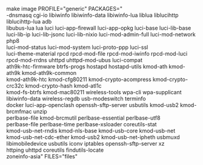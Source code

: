 make image PROFILE="generic" PACKAGES="\
-dnsmasq cgi-io libiwinfo libiwinfo-data libiwinfo-lua liblua liblucihttp liblucihttp-lua adb \
libubus-lua lua luci luci-app-firewall luci-app-opkg luci-base luci-lib-base \
luci-lib-ip luci-lib-jsonc luci-lib-nixio luci-mod-admin-full luci-mod-network php8 \
luci-mod-status luci-mod-system luci-proto-ppp luci-ssl \
luci-theme-material rpcd rpcd-mod-file rpcd-mod-iwinfo rpcd-mod-luci \
rpcd-mod-rrdns uhttpd uhttpd-mod-ubus luci-compat \
ath9k-htc-firmware btrfs-progs hostapd hostapd-utils kmod-ath kmod-ath9k kmod-ath9k-common \
kmod-ath9k-htc kmod-cfg80211 kmod-crypto-acompress kmod-crypto-crc32c kmod-crypto-hash kmod-atl1c \
kmod-fs-btrfs kmod-mac80211 wireless-tools wpa-cli wpa-supplicant \
libiwinfo-data wireless-regdb usb-modeswitch terminfo \
docker luci-app-openclash openssh-sftp-server usbutils kmod-usb2 kmod-brcmfmac unzip \
perlbase-file kmod-brcmutil perlbase-essential perlbase-utf8 \
perlbase-file  perlbase-time perlbase-xsloader coreutils-stat \
kmod-usb-net-rndis kmod-nls-base kmod-usb-core kmod-usb-net \
kmod-usb-net-cdc-ether kmod-usb2 kmod-usb-net-ipheth usbmuxd libimobiledevice usbutils iconv iptables openssh-sftp-server xz \
httping uhttpd coreutils findutils-locate \
zoneinfo-asia" FILES="files"
